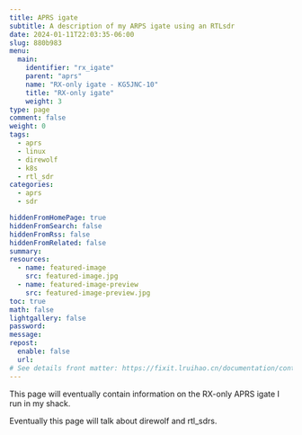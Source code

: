 ```yaml
---
title: APRS igate
subtitle: A description of my ARPS igate using an RTLsdr
date: 2024-01-11T22:03:35-06:00
slug: 880b983
menu:
  main:
    identifier: "rx_igate"
    parent: "aprs"
    name: "RX-only igate - KG5JNC-10"
    title: "RX-only igate"
    weight: 3
type: page
comment: false
weight: 0
tags:
  - aprs
  - linux
  - direwolf
  - k8s
  - rtl_sdr
categories:
  - aprs
  - sdr

hiddenFromHomePage: true
hiddenFromSearch: false
hiddenFromRss: false
hiddenFromRelated: false
summary:
resources:
  - name: featured-image
    src: featured-image.jpg
  - name: featured-image-preview
    src: featured-image-preview.jpg
toc: true
math: false
lightgallery: false
password:
message:
repost:
  enable: false
  url:
# See details front matter: https://fixit.lruihao.cn/documentation/content-management/introduction/#front-matter
---
```


This page will eventually contain information on the RX-only APRS igate I run in my shack.

<!--more-->

Eventually this page will talk about direwolf and rtl_sdrs.
